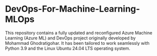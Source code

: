# DevOps-For-Machine-Learning-MLOps
This repository contains a fully updated and reconfigured Azure Machine Learning (Azure ML) and DevOps project originally developed by Mohammad Ghodratigohar. It has been tailored to work seamlessly with Python 3.9 and the Linux Ubuntu 24.04 LTS operating system.
